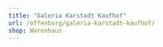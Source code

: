 ```yaml
---
title: "Galeria Karstadt Kaufhof"
url: /offenburg/galeria-karstadt-kaufhof/
shop: Warenhaus
---
```

